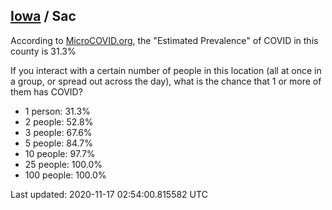 
## [Iowa](/united-states/iowa) / Sac

According to [MicroCOVID.org](http://microcovid.org),
the "Estimated Prevalence" of COVID in this county is 31.3%

If you interact with a certain number of people in this location
(all at once in a group, or spread out across the day), what is the chance that
1 or more of them has COVID?

- 1 person: 31.3%
- 2 people: 52.8%
- 3 people: 67.6%
- 5 people: 84.7%
- 10 people: 97.7%
- 25 people: 100.0%
- 100 people: 100.0%

Last updated: 2020-11-17 02:54:00.815582 UTC

